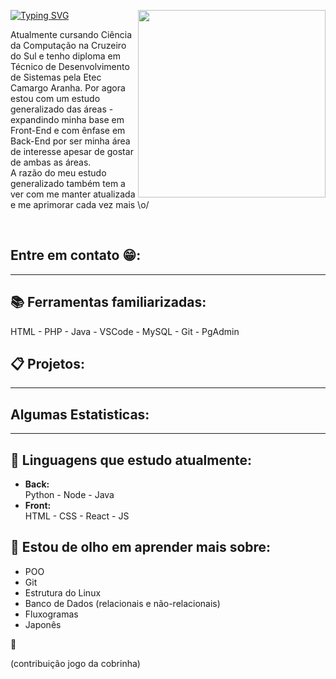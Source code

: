 
<p>
  <img align="right" src="https://raw.githubusercontent.com/IsaSay-i/IsaSay-i/main/src/hollow-knight-spin.gif" width="300px" height="300px">
</p>


<a href="https://git.io/typing-svg"><img src="https://readme-typing-svg.demolab.com?font=Gemunu+Libre&weight=600&size=36&letterSpacing=1px&duration=3000&pause=1500&color=FFFFFF&background=FF5B0041&vCenter=true&width=520&height=60&lines=HELLO_POVO!%F0%9F%91%8B;Sou+a+Isabelle+Sayuri+Isa+%3AD" alt="Typing SVG" /></a>

<p align="left">
  Atualmente cursando Ciência da Computação na Cruzeiro do Sul e tenho diploma  
  em Técnico de Desenvolvimento de Sistemas pela Etec Camargo Aranha. 
  Por agora estou com um estudo generalizado das áreas - expandindo minha base em Front-End e com ênfase em  
  Back-End por ser minha área de interesse apesar de gostar de ambas as áreas. <br> 
  A razão do meu estudo generalizado também tem a ver com me manter atualizada e me aprimorar cada vez mais \o/ 
</p> <br>

## Entre em contato 😁:

<hr>

## 📚 Ferramentas familiarizadas: <br>
   HTML - PHP - Java - VSCode - MySQL - Git - PgAdmin

## 📋 Projetos:

<hr>
     
## Algumas Estatisticas:

<hr>

## 🌱 Linguagens que estudo atualmente:
- **Back:** <br>
  Python - Node - Java <br>
- **Front:** <br>
  HTML - CSS - React - JS
        
## 👀 Estou de olho em aprender mais sobre:
  - POO
  - Git
  - Estrutura do Linux
  - Banco de Dados (relacionais e não-relacionais)
  - Fluxogramas
  - Japonês

<p font-size=20>🤗</p>

(contribuição jogo da cobrinha)
